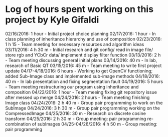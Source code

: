 # Log of hours spent working on this project by Kyle Gifaldi

02/16/2016: 1 hour - Initial project choice planning
02/17/2016: 1 hour - In class planning of inheritance hierarchy and use of composition
02/23/2016: 1 h 15 - Team meeting for necessary resources and algorithm ideas
03/11/2016: 4 h 30 m - Initial research and git config/ read in image file/ store rgb and YCbCr data/ implement display filter function
03/13/2016: 2 h - Team meeting discussing general initial plans
03/14/2016: 40 m - In lab, research of Basic QT 
03/15/2016: 45 m - Team meeting to write first project update
04/17-4/18/2016: 6 hours - Working to get OpenCV functioning; added Sub-Image class and implemented sub-image methods
04/18/2016: 40 m - In lab presentation and fixing segmentation fault
04/19/2016: 5 hours - Team meeting restructuring our program using inheritance and composition
04/22/2016: 1 hour - Team meeing fixing git repository issue after messed up merge 
04/24/2016: 2 hours - Team meeting finishing Image class
04/24/2016: 2 h 40 m - Group pair programming to work on the SubImage 
04/24/2016: 3 h 30 m - Group pair programming working on the CompressedImage 
04/25/2016: 30 m - Research on discrete cosine transform
04/25/2016: 2 h 30 m - Group meeting: pair programming re-combination of subImages
04/25-04/26/2016: 4 h 50 m - Group meeting: pair programming 
